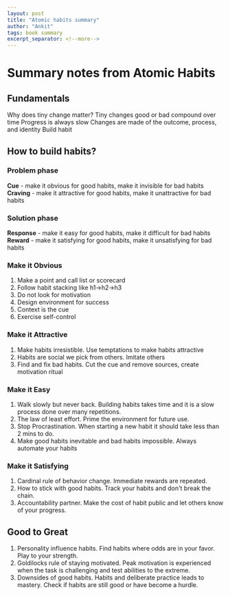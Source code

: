 ```yaml
---
layout: post
title: "Atomic habits summary"
author: "Ankit"
tags: book summary
excerpt_separator: <!--more-->
---
```


# Summary notes from Atomic Habits<!--more-->

## Fundamentals
Why does tiny change matter?
Tiny changes good or bad compound over time
Progress is always slow
Changes are made of the outcome, process, and identity
Build habit

## How to build habits?
### Problem phase
**Cue** - make it obvious for good habits, make it invisible for bad habits
**Craving** - make it attractive for good habits, make it unattractive for bad habits 
### Solution phase
**Response** - make it easy for good habits, make it difficult for bad habits
**Reward** - make it satisfying for good habits, make it unsatisfying for bad habits

### Make it Obvious
1. Make a point and call list or scorecard
2. Follow habit stacking like h1->h2->h3
3. Do not look for motivation
4. Design environment for success
5. Context is the cue
6. Exercise self-control

### Make it Attractive
1. Make habits irresistible. Use temptations to make habits attractive
2. Habits are social we pick from others. Imitate others
3. Find and fix bad habits. Cut the cue and remove sources, create motivation ritual

### Make it Easy
1. Walk slowly but never back. Building habits takes time and it is a slow process done over many repetitions.
2. The law of least effort. Prime the environment for future use.
3. Stop Procrastination. When starting a new habit it should take less than 2 mins to do.
4. Make good habits inevitable and bad habits impossible. Always automate your habits

### Make it Satisfying
1. Cardinal rule of behavior change. Immediate rewards are repeated.
2. How to stick with good habits. Track your habits and don't break the chain.
3. Accountability partner. Make the cost of habit public and let others know of your progress.

## Good to Great
1. Personality influence habits. Find habits where odds are in your favor. Play to your strength.
2. Goldilocks rule of staying motivated. Peak motivation is experienced when the task is challenging and test abilities to the extreme.
3. Downsides of good habits. Habits and deliberate practice leads to mastery. Check if habits are still good or have become a hurdle.
